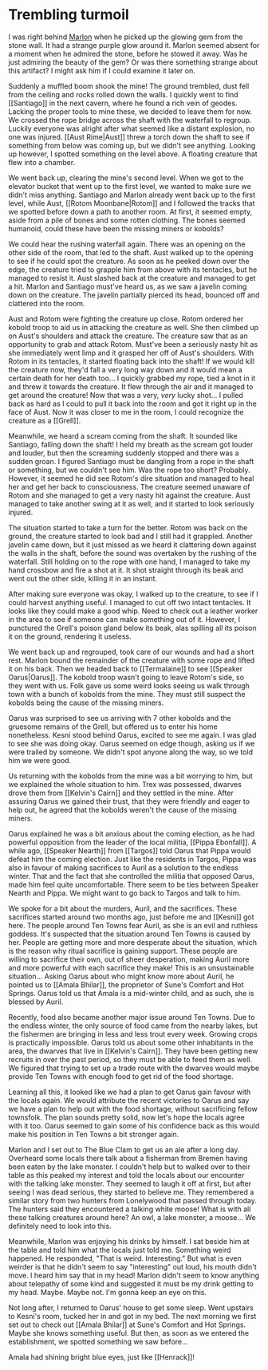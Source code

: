 # Trembling turmoil
I was right behind [Marlon](Marlon.md) when he picked up the glowing gem from the stone wall. It had a strange purple glow around it. Marlon seemed absent for a moment when he admired the stone, before he stowed it away. Was he just admiring the beauty of the gem? Or was there something strange about this artifact? I might ask him if I could examine it later on.

Suddenly a muffled boom shook the mine! The ground trembled, dust fell from the ceiling and rocks rolled down the walls. I quickly went to find [[Santiago]] in the next cavern, where he found a rich vein of geodes. Lacking the proper tools to mine these, we decided to leave them for now. We crossed the rope bridge across the shaft with the waterfall to regroup. Luckily everyone was alright after what seemed like a distant explosion, no one was injured. [[Aust Rime|Aust]] threw a torch down the shaft to see if something from below was coming up, but we didn't see anything. Looking up however, I spotted something on the level above. A floating creature that flew into a chamber.

We went back up, clearing the mine's second level. When we got to the elevator bucket that went up to the first level, we wanted to make sure we didn't miss anything. Santiago and Marlon already went back up to the first level, while Aust, [[Rotom Moonbane|Rotom]] and I followed the tracks that we spotted before down a path to another room. At first, it seemed empty, aside from a pile of bones and some rotten clothing. The bones seemed humanoid, could these have been the missing miners or kobolds?

We could hear the rushing waterfall again. There was an opening on the other side of the room, that led to the shaft. Aust walked up to the opening to see if he could spot the creature. As soon as he peeked down over the edge, the creature tried to grapple him from above with its tentacles, but he managed to resist it. Aust slashed back at the creature and managed to get a hit. Marlon and Santiago must've heard us, as we saw a javelin coming down on the creature. The javelin partially pierced its head, bounced off and clattered into the room.

Aust and Rotom were fighting the creature up close. Rotom ordered her kobold troop to aid us in attacking the creature as well. She then climbed up on Aust's shoulders and attack the creature. The creature saw that as an opportunity to grab and attack Rotom. Must've been a seriously nasty hit as she immediately went limp and it grasped her off of Aust's shoulders. With Rotom in its tentacles, it started floating back into the shaft! If we would kill the creature now, they'd fall a very long way down and it would mean a certain death for her death too... I quickly grabbed my rope, tied a knot in it and threw it towards the creature. It flew through the air and it managed to get around the creature! Now that was a very, _very_ lucky shot... I pulled back as hard as I could to pull it back into the room and got it right up in the face of Aust. Now it was closer to me in the room, I could recognize the creature as a [[Grell]].

Meanwhile, we heard a scream coming from the shaft. It sounded like Santiago, falling down the shaft! I held my breath as the scream got louder and louder, but then the screaming suddenly stopped and there was a sudden groan. I figured Santiago must be dangling from a rope in the shaft or something, but we couldn't see him. Was the rope too short? Probably. However, it seemed he did see Rotom's dire situation and managed to heal her and get her back to consciousness. The creature seemed unaware of Rotom and she managed to get a very nasty hit against the creature. Aust managed to take another swing at it as well, and it started to look seriously injured. 

The situation started to take a turn for the better. Rotom was back on the ground, the creature started to look bad and I still had it grappled. Another javelin came down, but it just missed as we heard it clattering down against the walls in the shaft, before the sound was overtaken by the rushing of the waterfall. Still holding on to the rope with one hand, I managed to take my hand crossbow and fire a shot at it. It shot straight through its beak and went out the other side, killing it in an instant. 

After making sure everyone was okay, I walked up to the creature, to see if I could harvest anything useful. I managed to cut off two intact tentacles. It looks like they could make a good whip. Need to check out a leather worker in the area to see if someone can make something out of it. However, I punctured the Grell's poison gland below its beak, alas spilling all its poison it on the ground, rendering it useless.

We went back up and regrouped, took care of our wounds and had a short rest. Marlon bound the remainder of the creature with some rope and lifted it on his back. Then we headed back to [[Termalaine]] to see [[Speaker Oarus|Oarus]]. The kobold troop wasn't going to leave Rotom's side, so they went with us. Folk gave us some weird looks seeing us walk through town with a bunch of kobolds from the mine. They must still suspect the kobolds being the cause of the missing miners.

Oarus was surprised to see us arriving with 7 other kobolds and the gruesome remains of the Grell, but offered us to enter his home nonetheless. Kesni stood behind Oarus, excited to see me again. I was glad to see she was doing okay. Oarus seemed on edge though, asking us if we were trailed by someone. We didn't spot anyone along the way, so we told him we were good. 

Us returning with the kobolds from the mine was a bit worrying to him, but we explained the whole situation to him. Trex was possessed, dwarves drove them from [[Kelvin's Cairn]] and they settled in the mine. After assuring Oarus we gained their trust, that they were friendly and eager to help out, he agreed that the kobolds weren't the cause of the missing miners.

Oarus explained he was a bit anxious about the coming election, as he had powerful opposition from the leader of the local militia, [[Pippa Ebonfall]]. A while ago, [[Speaker Nearth]] from [[Targos]] told Oarus that Pippa would defeat him the coming election. Just like the residents in Targos, Pippa was also in favour of making sacrifices to Auril as a solution to the endless winter. That and the fact that she controlled the militia that opposed Oarus, made him feel quite uncomfortable. There seem to be ties between Speaker Nearth and Pippa. We might want to go back to Targos and talk to him. 

We spoke for a bit about the murders, Auril, and the sacrifices. These sacrifices started around two months ago, just before me and [[Kesni]] got here. The people around Ten Towns fear Auril, as she is an evil and ruthless goddess. It's suspected that the situation around Ten Towns is caused by her. People are getting more and more desperate about the situation, which is the reason why ritual sacrifice is gaining support. These people are willing to sacrifice their own, out of sheer desperation, making Auril more and more powerful with each sacrifice they make! This is an unsustainable situation... Asking Oarus about who might know more about Auril, he pointed us to [[Amala Bhilar]], the proprietor of Sune's Comfort and Hot Springs. Oarus told us that Amala is a mid-winter child, and as such, she is blessed by Auril.

Recently, food also became another major issue around Ten Towns. Due to the endless winter, the only source of food came from the nearby lakes, but the fishermen are bringing in less and less trout every week. Growing crops is practically impossible. Oarus told us about some other inhabitants in the area, the dwarves that live in [[Kelvin's Cairn]]. They have been getting new recruits in over the past period, so they must be able to feed them as well. We figured that trying to set up a trade route with the dwarves would maybe provide Ten Towns with enough food to get rid of the food shortage.

Learning all this, it looked like we had a plan to get Oarus gain favour with the locals again. We would attribute the recent victories to Oarus and say we have a plan to help out with the food shortage, without sacrificing fellow townsfolk. The plan sounds pretty solid, now let's hope the locals agree with it too. Oarus seemed to gain some of his confidence back as this would make his position in Ten Towns a bit stronger again.

Marlon and I set out to The Blue Clam to get us an ale after a long day. Overheard some locals there talk about a fisherman from Bremen having been eaten by the lake monster. I couldn't help but to walked over to their table as this peaked my interest and told the locals about our encounter with the talking lake monster. They seemed to laugh it off at first, but after seeing I was dead serious, they started to believe me. They remembered a similar story from two hunters from Lonelywood that passed through today. The hunters said they encountered a talking white moose! What is with all these talking creatures around here? An owl, a lake monster, a moose... We definitely need to look into this. 

Meanwhile, Marlon was enjoying his drinks by himself. I sat beside him at the table and told him what the locals just told me. Something weird happened. He responded, "That is weird. Interesting." But what is even weirder is that he didn't seem to say "interesting" out loud, his mouth didn't move. I heard him say that in my head! Marlon didn't seem to know anything about telepathy of some kind and suggested it must be my drink getting to my head. Maybe. Maybe not. I'm gonna keep an eye on this.

Not long after, I returned to Oarus' house to get some sleep. Went upstairs to Kesni's room, tucked her in and got in my bed. The next morning we first set out to check out [[Amala Bhilar]] at Sune's Comfort and Hot Springs. Maybe she knows something useful. But then, as soon as we entered the establishment, we spotted something we saw before...

Amala had shining bright blue eyes, just like [[Henrack]]!